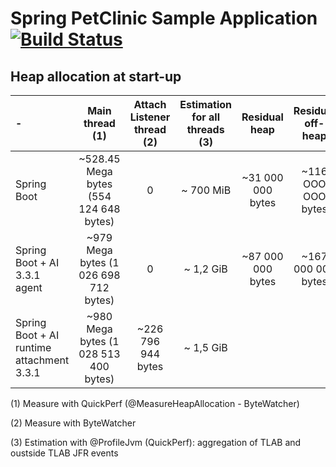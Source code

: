 # Spring PetClinic Sample Application [![Build Status](https://github.com/spring-projects/spring-petclinic/actions/workflows/maven-build.yml/badge.svg)](https://github.com/spring-projects/spring-petclinic/actions/workflows/maven-build.yml)

## Heap allocation at start-up

| -                                         |            Main thread (1)             | Attach Listener thread (2) | Estimation for all threads (3) |   Residual heap    | Residual off-heap |
|:------------------------------------------|:--------------------------------------:|:--------------------------:|:------------------------------:|:------------------:|:-----------------:|
| Spring Boot                               | ~528.45 Mega bytes (554 124 648 bytes) |             0              |           ~ 700 MiB            | ~31 000 000  bytes |~116 OOO OOO bytes |
| Spring Boot + AI 3.3.1 agent              | ~979 Mega bytes (1 026 698 712 bytes)  |             0              |           ~ 1,2 GiB            | ~87 000 000 bytes  |~167 000 000 bytes |
| Spring Boot + AI runtime attachment 3.3.1 | ~980 Mega bytes (1 028 513 400 bytes)  |  ~226 796 944 bytes        |           ~ 1,5 GiB            |                    |                   |


(1) Measure with QuickPerf (@MeasureHeapAllocation - ByteWatcher)

(2) Measure with ByteWatcher

(3) Estimation with @ProfileJvm (QuickPerf): aggregation of TLAB and oustside TLAB JFR events
